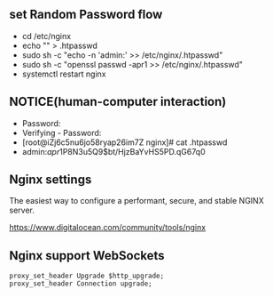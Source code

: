 ## set  Random Password flow
* cd /etc/nginx
* echo "" > .htpasswd
* sudo sh -c "echo -n 'admin:' >> /etc/nginx/.htpasswd"
* sudo sh -c "openssl passwd -apr1 >> /etc/nginx/.htpasswd"
* systemctl restart nginx

## NOTICE(human-computer interaction)
* Password: 
* Verifying - Password: 
* [root@iZj6c5nu6jo58ryap26im7Z nginx]# cat .htpasswd
* admin:$apr1$P8N3u5Q9$bt/HjzBaYvHS5PD.qG67q0

## Nginx settings

The easiest way to configure a performant, secure, and stable NGINX server.

https://www.digitalocean.com/community/tools/nginx

## Nginx support WebSockets
```
proxy_set_header Upgrade $http_upgrade;
proxy_set_header Connection upgrade;
```


